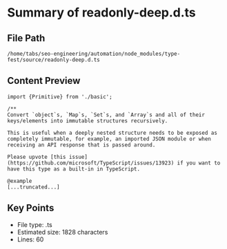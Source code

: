 # Summary of readonly-deep.d.ts
  
## File Path
`/home/tabs/seo-engineering/automation/node_modules/type-fest/source/readonly-deep.d.ts`

## Content Preview
```
import {Primitive} from './basic';

/**
Convert `object`s, `Map`s, `Set`s, and `Array`s and all of their keys/elements into immutable structures recursively.

This is useful when a deeply nested structure needs to be exposed as completely immutable, for example, an imported JSON module or when receiving an API response that is passed around.

Please upvote [this issue](https://github.com/microsoft/TypeScript/issues/13923) if you want to have this type as a built-in in TypeScript.

@example
[...truncated...]
```

## Key Points
- File type: .ts
- Estimated size: 1828 characters
- Lines: 60
